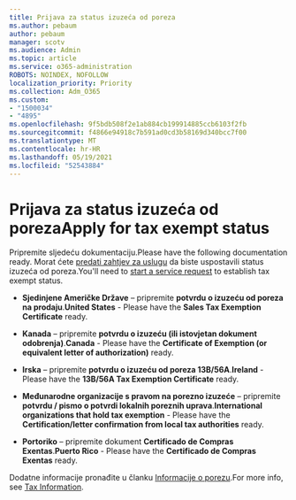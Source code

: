 ```yaml
---
title: Prijava za status izuzeća od poreza
ms.author: pebaum
author: pebaum
manager: scotv
ms.audience: Admin
ms.topic: article
ms.service: o365-administration
ROBOTS: NOINDEX, NOFOLLOW
localization_priority: Priority
ms.collection: Adm_O365
ms.custom:
- "1500034"
- "4895"
ms.openlocfilehash: 9f5bdb508f2e1ab884cb199914885ccb6103f2fb
ms.sourcegitcommit: f4866e94918c7b591ad0cd3b58169d340bcc7f00
ms.translationtype: MT
ms.contentlocale: hr-HR
ms.lasthandoff: 05/19/2021
ms.locfileid: "52543884"
---
```

# <a name="apply-for-tax-exempt-status"></a><span data-ttu-id="98a1f-102">Prijava za status izuzeća od poreza</span><span class="sxs-lookup"><span data-stu-id="98a1f-102">Apply for tax exempt status</span></span>

<span data-ttu-id="98a1f-103">Pripremite sljedeću dokumentaciju.</span><span class="sxs-lookup"><span data-stu-id="98a1f-103">Please have the following documentation ready.</span></span> <span data-ttu-id="98a1f-104">Morat ćete [predati zahtjev za uslugu](https://go.microsoft.com/fwlink/p/?linkid=518322) da biste uspostavili status izuzeća od poreza.</span><span class="sxs-lookup"><span data-stu-id="98a1f-104">You'll need to [start a service request](https://go.microsoft.com/fwlink/p/?linkid=518322) to establish tax exempt status.</span></span>

- <span data-ttu-id="98a1f-105">**Sjedinjene Američke Države** – pripremite **potvrdu o izuzeću od poreza na prodaju**.</span><span class="sxs-lookup"><span data-stu-id="98a1f-105">**United States** - Please have the **Sales Tax Exemption Certificate** ready.</span></span>

- <span data-ttu-id="98a1f-106">**Kanada** – pripremite **potvrdu o izuzeću (ili istovjetan dokument odobrenja)**.</span><span class="sxs-lookup"><span data-stu-id="98a1f-106">**Canada** - Please have the **Certificate of Exemption (or equivalent letter of authorization)** ready.</span></span>

- <span data-ttu-id="98a1f-107">**Irska** – pripremite **potvrdu o izuzeću od poreza 13B/56A**.</span><span class="sxs-lookup"><span data-stu-id="98a1f-107">**Ireland** - Please have the **13B/56A Tax Exemption Certificate** ready.</span></span>

- <span data-ttu-id="98a1f-108">**Međunarodne organizacije s pravom na porezno izuzeće** – pripremite **potvrdu / pismo o potvrdi lokalnih poreznih uprava**.</span><span class="sxs-lookup"><span data-stu-id="98a1f-108">**International organizations that hold tax exemption** - Please have the **Certification/letter confirmation from local tax authorities** ready.</span></span>

- <span data-ttu-id="98a1f-109">**Portoriko** – pripremite dokument **Certificado de Compras Exentas**.</span><span class="sxs-lookup"><span data-stu-id="98a1f-109">**Puerto Rico** - Please have the **Certificado de Compras Exentas** ready.</span></span>

<span data-ttu-id="98a1f-110">Dodatne informacije pronađite u članku [Informacije o porezu](/microsoft-365/commerce/billing-and-payments/tax-information).</span><span class="sxs-lookup"><span data-stu-id="98a1f-110">For more info, see [Tax Information](/microsoft-365/commerce/billing-and-payments/tax-information).</span></span>
